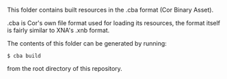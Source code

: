 This folder contains built resources in the .cba format (Cor Binary Asset).

.cba is Cor's own file format used for loading its resources, the format itself is fairly similar to XNA's .xnb format.

The contents of this folder can be generated by running:

    $ cba build

from the root directory of this repository.
